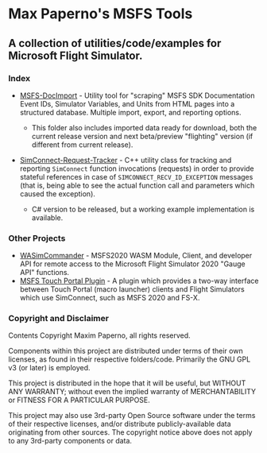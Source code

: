 # Max Paperno's MSFS Tools

## A collection of utilities/code/examples for Microsoft Flight Simulator.


### Index

* [MSFS-DocImport](MSFS-DocImport/) -
  Utility tool for "scraping" MSFS SDK Documentation Event IDs, Simulator Variables,
  and Units from HTML pages into a structured database. Multiple import, export, and reporting options.
  * This folder also includes imported data ready for download, both the current release version and next beta/preview
    "flighting" version (if different from current release).

* [SimConnect-Request-Tracker](SimConnect-Request-Tracker/) -
  C++ utility class for tracking and reporting `SimConnect` function invocations (requests) in order to provide stateful
  references in case of `SIMCONNECT_RECV_ID_EXCEPTION` messages (that is, being able to see the actual function call and
  parameters which caused the exception).
  * C# version to be released, but a working example implementation is available.


### Other Projects

* [WASimCommander](https://github.com/mpaperno/WASimCommander) -
  MSFS2020 WASM Module, Client, and developer API for remote access to the Microsoft Flight Simulator 2020 "Gauge API" functions.
* [MSFS Touch Portal Plugin](https://github.com/mpaperno/MSFSTouchPortalPlugin) -
  A plugin which provides a two-way interface between Touch Portal (macro launcher) clients and Flight Simulators which use SimConnect,
  such as MSFS 2020 and FS-X.


### Copyright and Disclaimer
Contents Copyright Maxim Paperno, all rights reserved.

Components within this project are distributed under terms of their own licenses,
as found in their respective folders/code. Primarily the GNU GPL v3 (or later) is employed.

This project is distributed in the hope that it will be useful,
but WITHOUT ANY WARRANTY; without even the implied warranty of
MERCHANTABILITY or FITNESS FOR A PARTICULAR PURPOSE.

This project may also use 3rd-party Open Source software under the terms
of their respective licenses, and/or distribute publicly-available data originating
from other sources. The copyright notice above does not apply to any 3rd-party
components or data.
